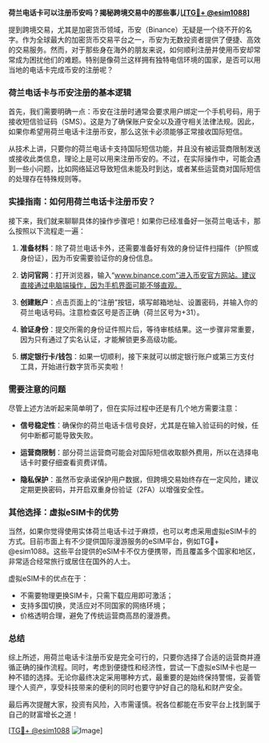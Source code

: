 **荷兰电话卡可以注册币安吗？揭秘跨境交易中的那些事儿[[TG💪+ @esim1088](https://t.me/s/esim1088)]**

提到跨境交易，尤其是加密货币领域，币安（Binance）无疑是一个绕不开的名字。作为全球最大的加密货币交易平台之一，币安为无数投资者提供了便捷、高效的交易服务。然而，对于那些身在海外的朋友来说，如何顺利注册并使用币安却常常成为困扰他们的难题。特别是像荷兰这样拥有独特电信环境的国家，是否可以用当地的电话卡完成币安的注册呢？

### 荷兰电话卡与币安注册的基本逻辑

首先，我们需要明确一点：币安在注册时通常会要求用户绑定一个手机号码，用于接收短信验证码（SMS）。这是为了确保账户安全以及遵守相关法律法规。因此，如果你希望用荷兰电话卡注册币安，那么这张卡必须能够正常接收国际短信。

从技术上讲，只要你的荷兰电话卡支持国际短信功能，并且没有被运营商限制发送或接收此类信息，理论上是可以用来注册币安的。不过，在实际操作中，可能会遇到一些小问题，比如网络延迟导致短信未能及时到达，或者某些运营商对国际短信的处理存在特殊规则等。

### 实操指南：如何用荷兰电话卡注册币安？

接下来，我们就来聊聊具体的操作步骤吧！如果你已经准备好一张荷兰电话卡，那么按照以下流程走一遍：

1. **准备材料**：除了荷兰电话卡外，还需要准备好有效的身份证件扫描件（护照或身份证），因为币安需要验证你的身份信息。
   
2. **访问官网**：打开浏览器，输入“www.binance.com”进入币安官方网站。建议直接通过电脑端操作，因为手机界面可能不够直观。

3. **创建账户**：点击页面上的“注册”按钮，填写邮箱地址、设置密码，并输入你的荷兰电话号码。注意检查区号是否正确（荷兰区号为+31）。

4. **验证身份**：提交所需的身份证件照片后，等待审核结果。这一步骤非常重要，因为只有通过了实名认证，才能解锁更多高级功能。

5. **绑定银行卡/钱包**：如果一切顺利，接下来就可以绑定银行账户或第三方支付工具，开始进行数字货币买卖啦！

### 需要注意的问题

尽管上述方法听起来简单明了，但在实际过程中还是有几个地方需要注意：

- **信号稳定性**：确保你的荷兰电话卡信号良好，尤其是在输入验证码的时候，任何中断都可能导致失败。
  
- **运营商限制**：部分荷兰运营商可能会对国际短信收取额外费用，所以在选择电话卡时要仔细查看资费详情。

- **隐私保护**：虽然币安承诺保护用户数据，但跨境交易始终存在一定风险，建议定期更换密码，并开启双重身份验证（2FA）以增强安全性。

### 其他选择：虚拟eSIM卡的优势

当然，如果你觉得使用实体荷兰电话卡过于麻烦，也可以考虑采用虚拟eSIM卡的方式。目前市面上有不少提供国际漫游服务的eSIM平台，例如TG💪+ @esim1088。这些平台提供的eSIM卡不仅方便携带，而且覆盖多个国家和地区，非常适合经常旅行或居住在国外的人士。

虚拟eSIM卡的优点在于：
- 不需要物理更换SIM卡，只需下载应用即可激活；
- 支持多国切换，灵活应对不同国家的网络环境；
- 价格透明合理，避免了传统运营商高昂的漫游费。

### 总结

综上所述，用荷兰电话卡注册币安是完全可行的，只要你选择了合适的运营商并遵循正确的操作流程。同时，考虑到便捷性和经济性，尝试一下虚拟eSIM卡也是一种不错的选择。无论你最终决定采用哪种方式，最重要的是始终保持警惕，妥善管理个人资产，享受科技带来的便利的同时也要守护好自己的隐私和财产安全。

最后再次提醒大家，投资有风险，入市需谨慎。祝各位都能在币安平台上找到属于自己的财富增长之道！

[[TG💪+ @esim1088](https://t.me/s/esim1088) ![Image](https://i.postimg.cc/4NQfJmqS/Snipaste-2025-05-13-00-14-12.png)]